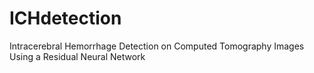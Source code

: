 # ICHdetection
Intracerebral Hemorrhage Detection on Computed Tomography Images Using a Residual Neural Network
